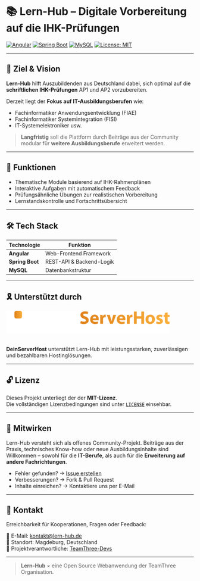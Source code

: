 # 📚 Lern-Hub – Digitale Vorbereitung auf die IHK-Prüfungen

[![Angular](https://img.shields.io/badge/Frontend-Angular-DD0031?style=flat-square&logo=angular&logoColor=white)](https://angular.io/)
[![Spring Boot](https://img.shields.io/badge/Backend-Spring_Boot-6DB33F?style=flat-square&logo=spring-boot&logoColor=white)](https://spring.io/projects/spring-boot)
[![MySQL](https://img.shields.io/badge/Database-MySQL-4479A1?style=flat-square&logo=mysql&logoColor=white)](https://www.mysql.com/)
[![License: MIT](https://img.shields.io/badge/license-MIT-green.svg?style=flat-square)](./LICENSE)

---

## 🚀 Ziel & Vision

**Lern-Hub** hilft Auszubildenden aus Deutschland dabei, sich optimal auf die **schriftlichen IHK-Prüfungen** AP1 und AP2 vorzubereiten.

Derzeit liegt der **Fokus auf IT-Ausbildungsberufen** wie:
- Fachinformatiker Anwendungsentwicklung (FIAE)
- Fachinformatiker Systemintegration (FISI)
- IT-Systemelektroniker usw.

> **Langfristig** soll die Plattform durch Beiträge aus der Community modular für **weitere Ausbildungsberufe** erweitert werden.

---

## 🧠 Funktionen

- Thematische Module basierend auf IHK-Rahmenplänen
- Interaktive Aufgaben mit automatischem Feedback
- Prüfungsähnliche Übungen zur realistischen Vorbereitung
- Lernstandskontrolle und Fortschrittsübersicht

---

## 🛠️ Tech Stack

| Technologie     | Funktion                  |
|----------------|---------------------------|
| **Angular**     | Web-Frontend Framework    |
| **Spring Boot** | REST-API & Backend-Logik |
| **MySQL**       | Datenbankstruktur         |

---

## 🎗️ Unterstützt durch

<a href="https://deinserverhost.de" target="_blank">
  <img src="./frontend/src/_assets/deinServerHost-Logo.svg" alt="DeinServerHost Logo" height="60"/>
</a><br><br>

**DeinServerHost** unterstützt Lern-Hub mit leistungsstarken, zuverlässigen und bezahlbaren Hostinglösungen.

---

## 🔓 Lizenz

Dieses Projekt unterliegt der der **MIT-Lizenz**.  
Die vollständigen Lizenzbedingungen sind unter [`LICENSE`](./LICENSE) einsehbar.

---

## 🤝 Mitwirken

Lern-Hub versteht sich als offenes Community-Projekt. Beiträge aus der Praxis, technisches Know-how oder neue Ausbildungsinhalte sind Willkommen – sowohl für die **IT-Berufe**, als auch für die **Erweiterung auf andere Fachrichtungen**.

- Fehler gefunden? → [Issue erstellen](https://github.com/TeamThree-Devs/Lern-Hub/issues)
- Verbesserungen? → Fork & Pull Request
- Inhalte einreichen? → Kontaktiere uns per E-Mail

---

## 📧 Kontakt

Erreichbarkeit für Kooperationen, Fragen oder Feedback:

📨 E-Mail: kontakt@lern-hub.de  
📍 Standort: Magdeburg, Deutschland  
👥 Projektverantwortliche: [TeamThree-Devs](https://github.com/TeamThree-Devs/)

---

> **Lern-Hub** × eine Open Source Webanwendung der TeamThree Organisation.
